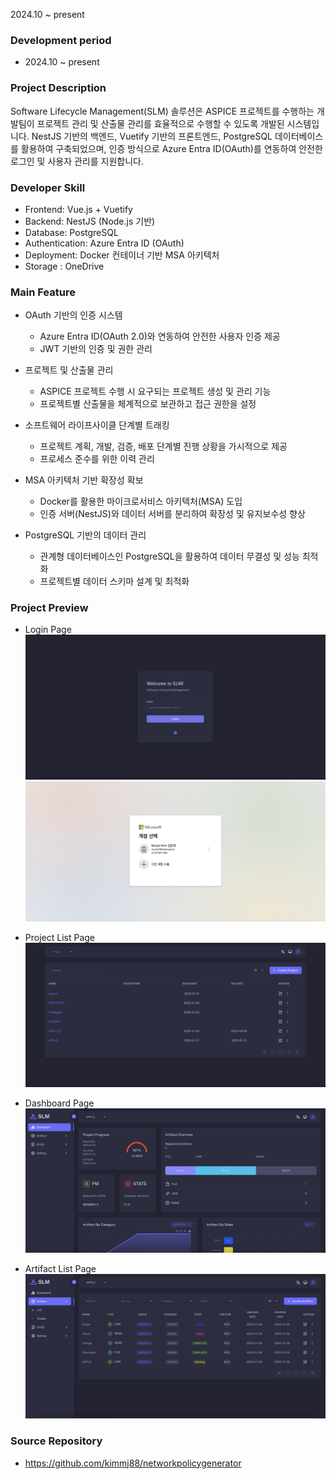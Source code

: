 2024.10 ~ present

### Development period

- 2024.10 ~ present

### Project Description

Software Lifecycle Management(SLM) 솔루션은 ASPICE 프로젝트를 수행하는 개발팀이 프로젝트 관리 및 산출물 관리를 효율적으로 수행할 수 있도록 개발된 시스템입니다. NestJS 기반의 백엔드, Vuetify 기반의 프론트엔드, PostgreSQL 데이터베이스를 활용하여 구축되었으며, 인증 방식으로 Azure Entra ID(OAuth)를 연동하여 안전한 로그인 및 사용자 관리를 지원합니다.

### Developer Skill

- Frontend: Vue.js + Vuetify
- Backend: NestJS (Node.js 기반)
- Database: PostgreSQL
- Authentication: Azure Entra ID (OAuth)
- Deployment: Docker 컨테이너 기반 MSA 아키텍처
- Storage : OneDrive

### Main Feature

- OAuth 기반의 인증 시스템

  - Azure Entra ID(OAuth 2.0)와 연동하여 안전한 사용자 인증 제공
  - JWT 기반의 인증 및 권한 관리

- 프로젝트 및 산출물 관리

  - ASPICE 프로젝트 수행 시 요구되는 프로젝트 생성 및 관리 기능
  - 프로젝트별 산출물을 체계적으로 보관하고 접근 권한을 설정

- 소프트웨어 라이프사이클 단계별 트래킹

  - 프로젝트 계획, 개발, 검증, 배포 단계별 진행 상황을 가시적으로 제공
  - 프로세스 준수를 위한 이력 관리

- MSA 아키텍처 기반 확장성 확보

  - Docker를 활용한 마이크로서비스 아키텍처(MSA) 도입
  - 인증 서버(NestJS)와 데이터 서버를 분리하여 확장성 및 유지보수성 향상

- PostgreSQL 기반의 데이터 관리

  - 관계형 데이터베이스인 PostgreSQL을 활용하여 데이터 무결성 및 성능 최적화
  - 프로젝트별 데이터 스키마 설계 및 최적화

### Project Preview

- Login Page
  ![Profile Image](/assets/images/slm/slm_login.png)
  ![Profile Image](/assets/images/slm/slm_login_ms.png)

- Project List Page
  ![Profile Image](/assets/images/slm/slm_projects.png)

- Dashboard Page
  ![Profile Image](/assets/images/slm/slm_dashboard.png)

- Artifact List Page
  ![Profile Image](/assets/images/slm/slm_artifacts.png)

### Source Repository

- <a>https://github.com/kimmj88/networkpolicygenerator</a>
